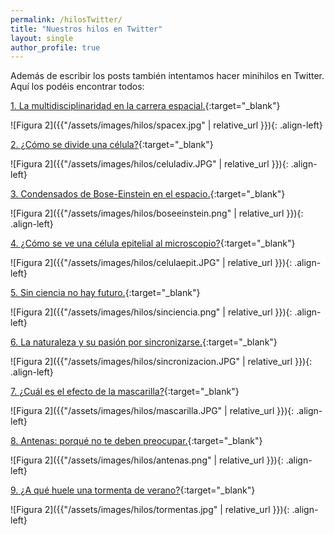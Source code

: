 ```yaml
---
permalink: /hilosTwitter/
title: "Nuestros hilos en Twitter"
layout: single
author_profile: true
---
```

Además de escribir los posts también intentamos hacer minihilos en Twitter. Aquí los podéis encontrar todos:

[1. La multidisciplinaridad en la carrera espacial.](https://twitter.com/CientificasEr/status/1267097399383797761){:target="_blank"}

![Figura 2]({{"/assets/images/hilos/spacex.jpg" | relative_url }}){: .align-left}
<br>

[2. ¿Cómo se divide una célula?](https://twitter.com/CientificasEr/status/1271123702755864579){:target="_blank"}

![Figura 2]({{"/assets/images/hilos/celuladiv.JPG" | relative_url }}){: .align-left}


[3. Condensados de Bose-Einstein en el espacio.](https://twitter.com/CientificasEr/status/1272108561729019914){:target="_blank"}

![Figura 2]({{"/assets/images/hilos/boseeinstein.png" | relative_url }}){: .align-left}


[4. ¿Cómo se ve una célula epitelial al microscopio?](https://twitter.com/CientificasEr/status/1272868628577337345){:target="_blank"}

![Figura 2]({{"/assets/images/hilos/celulaepit.JPG" | relative_url }}){: .align-left}

[5. Sin ciencia no hay futuro.](https://twitter.com/CientificasEr/status/1273194459535212544){:target="_blank"}

![Figura 2]({{"/assets/images/hilos/sinciencia.png" | relative_url }}){: .align-left}


[6. La naturaleza y su pasión por sincronizarse.](https://twitter.com/CientificasEr/status/1273564768910159872){:target="_blank"}

![Figura 2]({{"/assets/images/hilos/sincronizacion.JPG" | relative_url }}){: .align-left}


[7. ¿Cuál es el efecto de la mascarilla?](https://twitter.com/CientificasEr/status/1277300650993504259){:target="_blank"}

![Figura 2]({{"/assets/images/hilos/mascarilla.JPG" | relative_url }}){: .align-left}


[8. Antenas: porqué no te deben preocupar.](https://twitter.com/CientificasEr/status/1280877879295909893){:target="_blank"}

![Figura 2]({{"/assets/images/hilos/antenas.png" | relative_url }}){: .align-left}


[9. ¿A qué huele una tormenta de verano?](https://twitter.com/CientificasEr/status/1292476615017013248){:target="_blank"}

![Figura 2]({{"/assets/images/hilos/tormentas.jpg" | relative_url }}){: .align-left}
